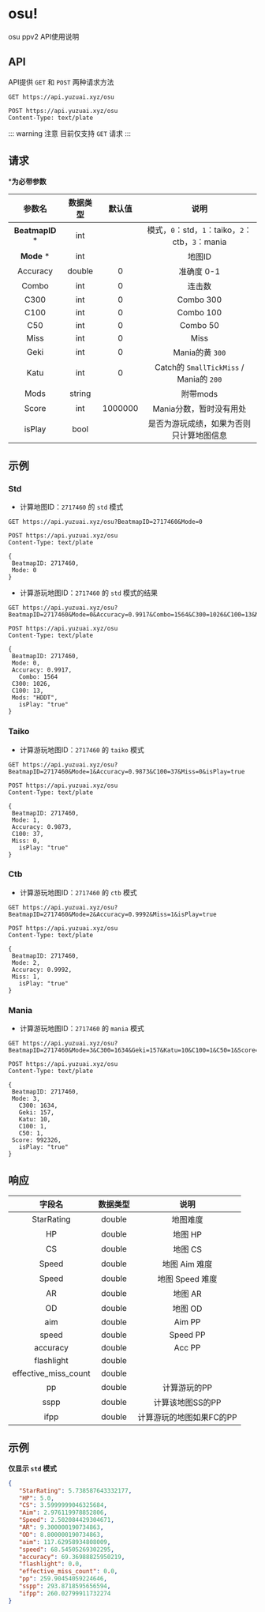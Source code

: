 # osu!

osu ppv2 API使用说明

## API

API提供 `GET` 和 `POST` 两种请求方法

<CodeGroup>
   <CodeGroupItem title='GET' active>


   ```http
   GET https://api.yuzuai.xyz/osu
   ```

   </CodeGroupItem>
   <CodeGroupItem title='POST' active>

   ```http
   POST https://api.yuzuai.xyz/osu
   Content-Type: text/plate
   ```

   </CodeGroupItem>
</CodeGroup>

::: warning 注意
目前仅支持 `GET` 请求
:::

## 请求

***为必带参数**

|  参数名   |     数据类型       | 默认值 |                            说明                             |
| :-------: | :--------------: | :----: | :--------------------------------------------------------:|
| **BeatmapID** *|   int       |        |       模式，`0`：std，`1`：taiko，`2`：ctb，`3`：mania      |
| **Mode** *  |       int       |        |                           地图ID                           |
| Accuracy  |      double      |   0    |                       准确度 0-1                           |
|   Combo   |       int        |   0    |                         连击数                             |
|   C300    |       int        |   0    |                        Combo 300                           |
|   C100    |       int        |   0    |                        Combo 100                          |
|   C50     |       int        |   0    |                        Combo 50                           |
|   Miss    |       int        |   0    |                           Miss                             |
|   Geki    |       int        |   0    |                         Mania的黄 `300`                    |
|   Katu    |       int        |   0    |           Catch的 `SmallTickMiss` / Mania的 `200`          |
|   Mods    |     string       |        |                          附带mods                          |
|   Score   |       int        |1000000 |                    Mania分数，暂时没有用处                  |
|   isPlay  |      bool        |        |            是否为游玩成绩，如果为否则只计算地图信息           |

## 示例

### Std

- 计算地图ID：`2717460` 的 `std` 模式

<CodeGroup>
   <CodeGroupItem title='GET' active>

   ```http
  GET https://api.yuzuai.xyz/osu?BeatmapID=2717460&Mode=0
   ```

   </CodeGroupItem>
   <CodeGroupItem title='POST' active>

   ```http
   POST https://api.yuzuai.xyz/osu
   Content-Type: text/plate
   
   {
   	BeatmapID: 2717460,
   	Mode: 0
   }
   ```

   </CodeGroupItem>
</CodeGroup>

- 计算游玩地图ID：`2717460` 的 `std` 模式的结果

<CodeGroup>
   <CodeGroupItem title='GET' active>

   ```http:no-line-numbers
   GET https://api.yuzuai.xyz/osu?BeatmapID=2717460&Mode=0&Accuracy=0.9917&Combo=1564&C300=1026&C100=13&Mods=HDDT&isPlay=true
   ```

   </CodeGroupItem>
   <CodeGroupItem title='POST' active>

   ```http:no-line-numbers
   POST https://api.yuzuai.xyz/osu
   Content-Type: text/plate
   
   {
   	BeatmapID: 2717460,
   	Mode: 0,
   	Accuracy: 0.9917,
      Combo: 1564
   	C300: 1026,
   	C100: 13,
   	Mods: "HDDT",
      isPlay: "true"
   }
   ```

   </CodeGroupItem>
</CodeGroup>

### Taiko

- 计算游玩地图ID：`2717460` 的 `taiko` 模式

<CodeGroup>
   <CodeGroupItem title='GET' active>

   ```http:no-line-numbers
   GET https://api.yuzuai.xyz/osu?BeatmapID=2717460&Mode=1&Accuracy=0.9873&C100=37&Miss=0&isPlay=true
   ```

   </CodeGroupItem>
   <CodeGroupItem title='POST' active>

   ```http:no-line-numbers
   POST https://api.yuzuai.xyz/osu
   Content-Type: text/plate
   
   {
   	BeatmapID: 2717460,
   	Mode: 1,
   	Accuracy: 0.9873,
   	C100: 37,
   	Miss: 0,
      isPlay: "true"
   }
   ```

   </CodeGroupItem>
</CodeGroup>

### Ctb

- 计算游玩地图ID：`2717460` 的 `ctb` 模式

<CodeGroup>
   <CodeGroupItem title='GET' active>

   ```http:no-line-numbers
   GET https://api.yuzuai.xyz/osu?BeatmapID=2717460&Mode=2&Accuracy=0.9992&Miss=1&isPlay=true
   ```

   </CodeGroupItem>
   <CodeGroupItem title='POST' active>

   ```http:no-line-numbers
   POST https://api.yuzuai.xyz/osu
   Content-Type: text/plate
   
   {
   	BeatmapID: 2717460,
   	Mode: 2,
   	Accuracy: 0.9992,
   	Miss: 1,
      isPlay: "true"
   }
   ```
   
   </CodeGroupItem>
</CodeGroup>

### Mania

- 计算游玩地图ID：`2717460` 的 `mania` 模式

<CodeGroup>
   <CodeGroupItem title='GET' active>

   ```http:no-line-numbers
   GET https://api.yuzuai.xyz/osu?BeatmapID=2717460&Mode=3&C300=1634&Geki=157&Katu=10&C100=1&C50=1&Score=992326&isPlay=true
   ```

   </CodeGroupItem>
   <CodeGroupItem title='POST' active>

   ```http:no-line-numbers
   POST https://api.yuzuai.xyz/osu
   Content-Type: text/plate
   
   {
   	BeatmapID: 2717460,
   	Mode: 3,
      C300: 1634,
      Geki: 157,
      Katu: 10,
      C100: 1,
      C50: 1,
   	Score: 992326,
      isPlay: "true"
   }
   ```

   </CodeGroupItem>
</CodeGroup>

## 响应

|   字段名                |  数据类型 |         说明          |
| :-------------------:  | :------: | :--------------------:  |
|       StarRating       |  double  |         地图难度        |
|           HP           |  double  |         地图 HP         |
|           CS           |  double  |         地图 CS         |
|         Speed          |  double  |      地图 Aim 难度       |
|         Speed          |  double  |      地图 Speed 难度    |
|           AR           |  double  |         地图 AR         |
|           OD           |  double  |         地图 OD         |
|          aim           |  double  |         Aim PP          |
|         speed          |  double  |        Speed PP         |
|        accuracy        |  double  |         Acc PP          |
|       flashlight       |  double  |                         |
|  effective_miss_count  |  double  |                         |
|           pp           |  double  |       计算游玩的PP       |
|          sspp          |  double  |     计算该地图SS的PP      |
|          ifpp          |  double  |  计算游玩的地图如果FC的PP |

## 示例

**仅显示 `std` 模式**

```json
{
   "StarRating": 5.738587643332177,
   "HP": 5.0,
   "CS": 3.5999999046325684,
   "Aim": 2.976119978852806,
   "Speed": 2.502084429304671,
   "AR": 9.300000190734863,
   "OD": 8.800000190734863,
   "aim": 117.62958934808009,
   "speed": 68.54505269302295,
   "accuracy": 69.36988825950219,
   "flashlight": 0.0,
   "effective_miss_count": 0.0,
   "pp": 259.90454059224646,
   "sspp": 293.8718595656594,
   "ifpp": 260.02799911732274
}
```